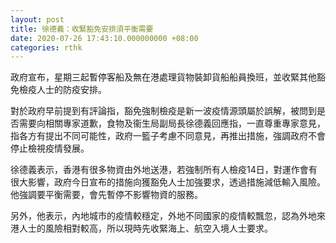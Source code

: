 ```yaml
---
layout: post
title: 徐德義：收緊豁免安排須平衡需要
date: 2020-07-26 17:43:10.000000000 +08:00
categories: rthk
---
```


政府宣布，星期三起暫停客船及無在港處理貨物裝卸貨船船員換班，並收緊其他豁免檢疫人士的防疫安排。

對於政府早前提到有評論指，豁免強制檢疫是新一波疫情源頭屬於誤解，被問到是否需要向相關專家道歉，食物及衞生局副局長徐德義回應指，一直尊重專家意見，指各方有提出不同可能性，政府一籃子考慮不同意見，再推出措施，強調政府不會停止檢視疫情發展。

徐德義表示，香港有很多物資由外地送港，若強制所有人檢疫14日，對運作會有很大影響，政府今日宣布的措施向獲豁免人士加強要求，透過措施減低輸入風險。他強調要平衡需要，會先暫停不影響物資的服務。

另外，他表示，內地城市的疫情較穩定，外地不同國家的疫情較飄忽，認為外地來港人士的風險相對較高，所以現時先收緊海上、航空入境人士要求。
